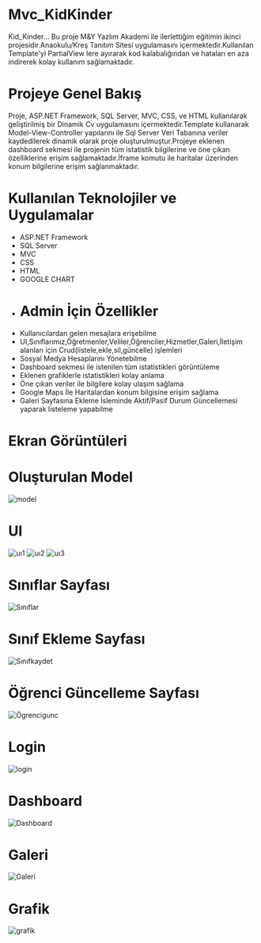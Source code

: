 # Mvc_KidKinder
Kid_Kinder...
Bu proje M&Y Yazlım Akademi ile ilerlettiğim eğitimin ikinci projesidir.Anaokulu/Kreş Tanıtım Sitesi uygulamasını içermektedir.Kullanılan Template'yi PartialView lere ayırarak kod kalabalığından ve hataları en aza indirerek kolay kullanım sağlamaktadır.
# Projeye Genel Bakış
Proje, ASP.NET Framework, SQL Server, MVC, CSS, ve HTML kullanılarak geliştirilmiş bir  Dinamik Cv uygulamasını içermektedir.Template kullanarak Model-View-Controller yapılarını ile Sql Server Veri Tabanına veriler kaydedilerek dinamik olarak proje oluşturulmuştur.Projeye eklenen dashboard sekmesi ile projenin tüm istatistik bilgilerine ve öne çıkan özelliklerine erişim sağlamaktadır.İframe komutu ile haritalar üzerinden konum bilgilerine erişim sağlanmaktadır.
# Kullanılan Teknolojiler ve Uygulamalar
- ASP.NET Framework
- SQL Server
- MVC
- CSS
- HTML
- GOOGLE CHART
-  # Admin İçin Özellikler
- Kullanıcılardan gelen mesajlara erişebilme
- UI,Sınıflarımız,Öğretmenler,Veliler,Öğrenciler,Hizmetler,Galeri,İletişim alanları için Crud(listele,ekle,sil,güncelle) işlemleri
- Sosyal Medya Hesaplarını Yönetebilme
- Dashboard sekmesi ile istenilen tüm istatistikleri görüntüleme
- Eklenen grafiklerle istatistikleri kolay anlama
- Öne çıkan veriler ile bilgilere kolay ulaşım sağlama
- Google Maps İle Haritalardan konum bilgisine erişim sağlama
- Galeri Sayfasına Ekleme İsleminde Aktif/Pasif Durum Güncellemesi yaparak listeleme yapabilme
# Ekran Görüntüleri
# Oluşturulan Model
![model](https://github.com/MnrMine/Mvc_KidKinder/assets/148393149/ef8b00dd-cc79-4bb2-bfa9-c24d7601399b)
# UI
![uı1](https://github.com/MnrMine/Mvc_KidKinder/assets/148393149/5cfbb29d-b359-4034-946f-c05f78523826)
![uı2](https://github.com/MnrMine/Mvc_KidKinder/assets/148393149/6d96818f-ac5c-4fe2-9df4-68e050e64aea)
![uı3](https://github.com/MnrMine/Mvc_KidKinder/assets/148393149/5e3ad0d3-61c2-4fd4-b46b-16e2b7870690)
# Sınıflar Sayfası
![Sınıflar](https://github.com/MnrMine/Mvc_KidKinder/assets/148393149/79ea694a-a7e0-432b-bd65-271ba384eb75)
# Sınıf Ekleme Sayfası
![Sınıfkaydet](https://github.com/MnrMine/Mvc_KidKinder/assets/148393149/f0af0eb2-ae08-4360-acd2-3086afba106d)
# Öğrenci Güncelleme Sayfası
![Ögrencigunc](https://github.com/MnrMine/Mvc_KidKinder/assets/148393149/4611a787-4bac-4e0f-8b3a-c0c7fd85b463)
# Login
![login](https://github.com/MnrMine/Mvc_KidKinder/assets/148393149/333a5e4d-e2dc-450b-8f18-e9eb34689630)
# Dashboard
![Dashboard](https://github.com/MnrMine/Mvc_KidKinder/assets/148393149/75612184-cf8f-4bb9-835b-692d4c8a2065)
# Galeri
![Galeri](https://github.com/MnrMine/Mvc_KidKinder/assets/148393149/eb059b7e-c588-4ba3-955a-5c53911699f2)
# Grafik
![grafik](https://github.com/MnrMine/Mvc_KidKinder/assets/148393149/0036de62-0f95-4970-bc95-d5c7eaf25cb9)








  
